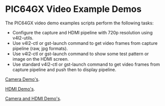 # PIC64GX Video Example Demos

The PIC64GX video demo examples scripts perform the following tasks:

- Configure the capture and HDMI pipeline with 720p resolution using v4l2-utils.
- Use v4l2-ctl or gst-launch command to get video frames from capture pipeline (raw, jpg formats).
- Use v4l2-ctl or gst-launch command to show some test pattern or image on the HDMI screen.
- Use standard v4l2-ctl or gst-launch command to get video frames from capture pipeline and push then to display pipeline.

[Camera Demo's](./ov5647/README.md).

[HDMI Demo's](./hdmi/README.md).

[Camera and HDMI Demo's](./camera_hdmi/README.md).


